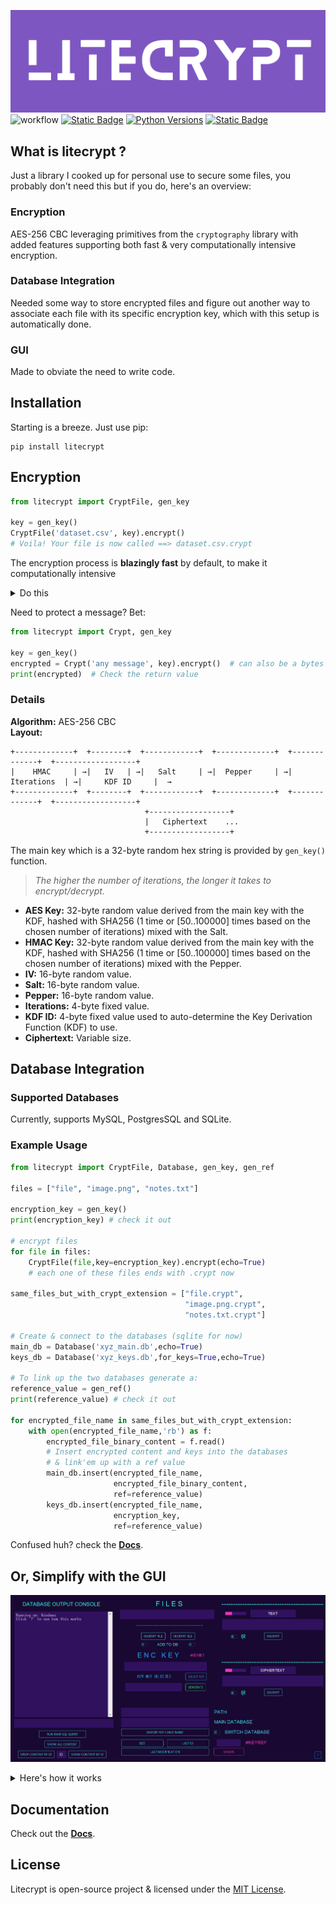![alt text](docs/assets/widelogo1.png)
![workflow](https://github.com/ashgw/litecrypt/actions/workflows/deploy.yaml/badge.svg)
[![Static Badge](https://img.shields.io/badge/Docs-latest-%237e56c2)](https://ashgw.github.io/litecrypt)
[![Python Versions](https://img.shields.io/badge/Python-3.8%7C3.9%7C3.10%7C3.11%7C3.12-blue)](https://pypi.org/project/litecrypt/)
[![Static Badge](https://img.shields.io/badge/PyPI-latest-brightgreen)](https://pypi.org/project/litecrypt/)



## What is litecrypt ?
Just a library I cooked up for personal use to secure some files, you probably don't need this but if you do, here's an overview:


### Encryption
AES-256 CBC leveraging primitives from the `cryptography` library with added features supporting both fast & very computationally intensive encryption.

### Database Integration
Needed some way to store encrypted files and figure out another way to associate each file with its specific encryption key, which with this setup is automatically done.
### GUI
Made to obviate the need to write code.

## Installation

Starting is a breeze. Just use pip:
```shell
pip install litecrypt
```

## Encryption

```python
from litecrypt import CryptFile, gen_key

key = gen_key()
CryptFile('dataset.csv', key).encrypt()
# Voila! Your file is now called ==> dataset.csv.crypt
```
The encryption process is **blazingly fast** by default, to make it computationally intensive
<details><summary>Do this</summary>

```python
from litecrypt import CryptFile, gen_key

key = gen_key()
CryptFile('anyfile.txt',
          key=key,
          intensive_compute=True,
          iteration_rounds=10000
          ).encrypt()
```
> Running `intensive_compute` with no `iteration_rounds` sets the rounds to 50 (minimum) by default

To decrypt simply run:


```python
from litecrypt import CryptFile

key = 'THE_KEY_YOU_USED'
CryptFile('anyfile.txt.crypt',key=key).decrypt()
```
</details>


Need to protect a message? Bet:
```python
from litecrypt import Crypt, gen_key

key = gen_key()
encrypted = Crypt('any message', key).encrypt()  # can also be a bytes message
print(encrypted)  # Check the return value
```

### Details

**Algorithm:** AES-256 CBC
<br>**Layout:**
````commandline
+-------------+  +--------+  +------------+  +-------------+  +-------------+  +------------------+
|    HMAC     | →|   IV   | →|   Salt     | →|  Pepper     | →| Iterations  | →|     KDF ID     |  →
+-------------+  +--------+  +------------+  +-------------+  +-------------+  +------------------+
                              +------------------+
                              |   Ciphertext    ...
                              +------------------+
````

The main key which is a 32-byte random hex string is provided by `gen_key()` function.

> *The higher the number of iterations, the longer it takes to encrypt/decrypt.*

- **AES Key:** 32-byte random value derived from the main key with the KDF, hashed with SHA256 (1 time or [50..100000] times based on the chosen number of iterations) mixed with the Salt.
- **HMAC Key:** 32-byte random value derived from the main key with  the KDF, hashed with SHA256 (1 time or [50..100000] times based on the chosen number of iterations) mixed with the Pepper.
- **IV:** 16-byte random value.
- **Salt:** 16-byte random value.
- **Pepper:** 16-byte random value.
- **Iterations:** 4-byte fixed value.
- **KDF ID:** 4-byte fixed value used to auto-determine the Key Derivation Function (KDF) to use.
- **Ciphertext:** Variable size.


## Database Integration


<h3>Supported Databases</h3>

Currently, supports MySQL, PostgresSQL and SQLite.

<h3>Example Usage</h3>

```python
from litecrypt import CryptFile, Database, gen_key, gen_ref

files = ["file", "image.png", "notes.txt"]

encryption_key = gen_key()
print(encryption_key) # check it out

# encrypt files
for file in files:
    CryptFile(file,key=encryption_key).encrypt(echo=True)
    # each one of these files ends with .crypt now

same_files_but_with_crypt_extension = ["file.crypt",
                                       "image.png.crypt",
                                       "notes.txt.crypt"]

# Create & connect to the databases (sqlite for now)
main_db = Database('xyz_main.db',echo=True)
keys_db = Database('xyz_keys.db',for_keys=True,echo=True)

# To link up the two databases generate a:
reference_value = gen_ref()
print(reference_value) # check it out

for encrypted_file_name in same_files_but_with_crypt_extension:
    with open(encrypted_file_name,'rb') as f:
        encrypted_file_binary_content = f.read()
        # Insert encrypted content and keys into the databases
        # & link'em up with a ref value
        main_db.insert(encrypted_file_name,
                       encrypted_file_binary_content,
                       ref=reference_value)
        keys_db.insert(encrypted_file_name,
                       encryption_key,
                       ref=reference_value)
```

Confused huh? check the **[Docs](https://ashgw.github.io/litecrypt)**.

##  Or, Simplify with the GUI

![alt text](docs/assets/GUI.png)

<details><summary>Here's how it works</summary>

https://github.com/AshGw/litecrypt/assets/126174609/190b6ab8-3f8a-4656-9525-dbaf5e56db5e

</details>


## Documentation

Check out the **[Docs](https://ashgw.github.io/litecrypt)**.



## License

Litecrypt is open-source project & licensed under the [MIT License](https://github.com/AshGw/litecrypt/blob/main/LICENSE).

